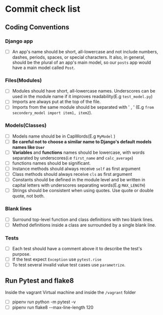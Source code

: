 # Commit check list
## Coding Conventions 
### Django app
- [ ] An app's name should be short, all-lowercase and not include numbers, dashes, periods, spaces, or special characters. It also, in general, should be the plural of an app's main model, so our  `posts`  app would have a main model called  `Post`.
### Files(Modules)
- [ ] Modules should have short, all-lowercase names. Underscores can be used in the module name if it improves readability(E.g `test_model.py`)
- [ ] Imports are always put at the top of the file.
- [ ] Imports from the same module should be separated with ' , ' (E.g `from secondery_model import item1, item2`).
### Models(Classes)
 - [ ] Models name should be in CapWords(E.g `MyModel` )
 - [ ] **Be careful not to choose a similar name to Django's default models names like `User`**
 - [ ] **Variables** and **functions** names should be lowercase, with words separated by underscores(i.e `first_name` and `calc_average`)
 - [ ] functions names should be significant.
 - [ ] Instance methods should always receive `self` as first argument
 - [ ] Class methods should always receive `cls` as first argument
 - [ ] Constants should be defined in the module level and be written in capital letters with underscores separating words(E.g `MAX_LENGTH`)
 - [ ] Strings should be consistent when using quotes. Use quote or double quote, not both.
### Blank lines
 - [ ] Surround top-level function and class definitions with two blank lines.
 - [ ] Method definitions inside a class are surrounded by a single blank line.
### Tests
 - [ ] Each test should have a comment above it to describe the test's purpose.
 - [ ] If the test expect `Exception` use `pytest.rise`
 - [ ] To test several invalid value test cases use `parametrize`.
## Run Pytest and flake8 
Inside the vagrant Virtual machine and inside the `/vagrant` folder
 - [ ] pipenv run python -m pytest -v
 - [ ] pipenv run flake8 --max-line-length 120